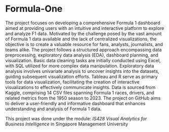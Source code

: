 # Formula-One

The project focuses on developing a comprehensive Formula 1 dashboard aimed at providing users with an intuitive and interactive platform to explore and analyze F1 data. Motivated by the challenge posed by the vast amount of Formula 1 data available and the lack of centralized visualizations, the objective is to create a valuable resource for fans, analysts, journalists, and teams alike. The project follows a structured approach encompassing data preprocessing, exploratory data analysis (EDA), dashboard planning, and visualization. Basic data cleaning tasks are initially conducted using Excel, with SQL utilized for more complex data manipulation. Exploratory data analysis involves univariate analysis to uncover insights into the datasets, guiding subsequent visualization efforts.  Tableau and R serve as primary tools for data visualization, facilitating the creation of interactive visualizations to effectively communicate insights. Data is sourced from Kaggle, comprising 14 CSV files spanning Formula 1 races, drivers, and related metrics from the 1950 season to 2023. The project on GitHub aims to deliver a user-friendly and informative dashboard that enhances understanding and analysis of Formula 1 data.

This project was done under the module: _IS428 Visual Analytics for Business Intelligence_ in Singapore Management University





